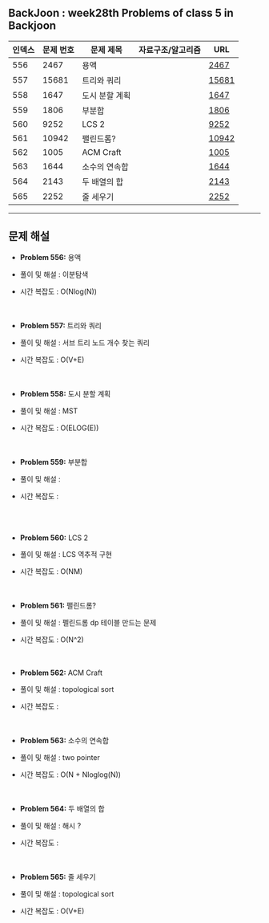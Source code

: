 ## BackJoon : week28th Problems of class 5 in Backjoon

| 인덱스 | 문제 번호 | 문제 제목 | 자료구조/알고리즘 | URL |
|--------|------------|-----------------------------|------------------|------------------------------------------------|
| 556    | 2467       | 용액               |                  | [2467](https://www.acmicpc.net/problem/2467)   |
| 557    | 15681       | 트리와 쿼리               |                  | [15681](https://www.acmicpc.net/problem/15681)   |
| 558    | 1647       | 도시 분할 계획               |                  | [1647](https://www.acmicpc.net/problem/1647)   |
| 559    | 1806       | 부분합               |                  | [1806](https://www.acmicpc.net/problem/1806)   |
| 560    | 9252       | LCS 2               |                  | [9252](https://www.acmicpc.net/problem/9252)   |
| 561    | 10942       | 팰린드롬?               |                  | [10942](https://www.acmicpc.net/problem/10942)   |
| 562    | 1005       | ACM Craft               |                  | [1005](https://www.acmicpc.net/problem/1005)   |
| 563    | 1644       | 소수의 연속합               |                  | [1644](https://www.acmicpc.net/problem/1644)   |
| 564    | 2143       | 두 배열의 합               |                  | [2143](https://www.acmicpc.net/problem/2143)   |
| 565    | 2252       | 줄 세우기               |                  | [2252](https://www.acmicpc.net/problem/2252)   |

---

## 문제 해설

- **Problem 556:** 용액  
- 풀이 및 해설 : 이분탐색 
- 시간 복잡도 : O(Nlog(N))
<br><br><br>

- **Problem 557:** 트리와 쿼리  
- 풀이 및 해설 : 서브 트리 노드 개수 찾는 쿼리 
- 시간 복잡도 :  O(V+E)
<br><br><br>

- **Problem 558:** 도시 분할 계획  
- 풀이 및 해설 : MST
- 시간 복잡도 : O(ELOG(E))
<br><br><br>

- **Problem 559:** 부분합  
- 풀이 및 해설 :  
- 시간 복잡도 :  
<br><br><br>

- **Problem 560:** LCS 2  
- 풀이 및 해설 : LCS 역추적 구현  
- 시간 복잡도 : O(NM)
<br><br><br>

- **Problem 561:** 팰린드롬?  
- 풀이 및 해설 : 펠린드롬 dp 테이블 만드는 문제 
- 시간 복잡도 : O(N^2)
<br><br><br>

- **Problem 562:** ACM Craft  
- 풀이 및 해설 : topological sort 
- 시간 복잡도 : 
<br><br><br>

- **Problem 563:** 소수의 연속합  
- 풀이 및 해설 : two pointer   
- 시간 복잡도 : O(N + Nloglog(N))
<br><br><br>

- **Problem 564:** 두 배열의 합  
- 풀이 및 해설 : 해시 ?
- 시간 복잡도 : 
<br><br><br>

- **Problem 565:** 줄 세우기  
- 풀이 및 해설 : topological sort  
- 시간 복잡도 : O(V+E)
<br><br><br>
